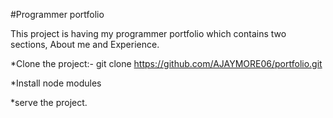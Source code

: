 #Programmer portfolio

This project is having my programmer portfolio which contains two sections, About me and Experience.
                  
*Clone the project:-  git clone https://github.com/AJAYMORE06/portfolio.git

*Install node modules

*serve the project.
